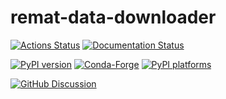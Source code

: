 # remat-data-downloader

[![Actions Status][actions-badge]][actions-link]
[![Documentation Status][rtd-badge]][rtd-link]

[![PyPI version][pypi-version]][pypi-link]
[![Conda-Forge][conda-badge]][conda-link]
[![PyPI platforms][pypi-platforms]][pypi-link]

[![GitHub Discussion][github-discussions-badge]][github-discussions-link]

<!-- SPHINX-START -->

<!-- prettier-ignore-start -->
[actions-badge]:            https://github.com/re-mat/remat-data-downloader/workflows/CI/badge.svg
[actions-link]:             https://github.com/re-mat/remat-data-downloader/actions
[conda-badge]:              https://img.shields.io/conda/vn/conda-forge/remat-data-downloader
[conda-link]:               https://github.com/conda-forge/remat-data-downloader-feedstock
[github-discussions-badge]: https://img.shields.io/static/v1?label=Discussions&message=Ask&color=blue&logo=github
[github-discussions-link]:  https://github.com/re-mat/remat-data-downloader/discussions
[pypi-link]:                https://pypi.org/project/remat-data-downloader/
[pypi-platforms]:           https://img.shields.io/pypi/pyversions/remat-data-downloader
[pypi-version]:             https://img.shields.io/pypi/v/remat-data-downloader
[rtd-badge]:                https://readthedocs.org/projects/remat-data-downloader/badge/?version=latest
[rtd-link]:                 https://remat-data-downloader.readthedocs.io/en/latest/?badge=latest

<!-- prettier-ignore-end -->
